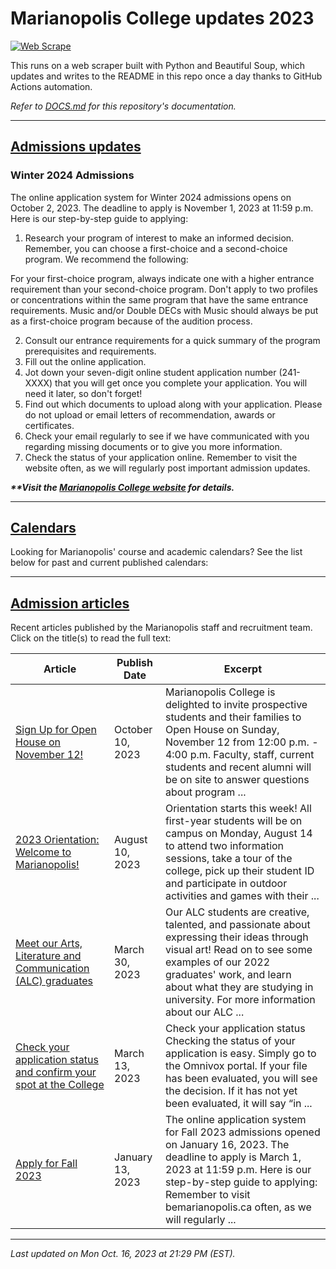 # Marianopolis College updates 2023

[![Web Scrape](https://github.com/cw118/mari-updates/actions/workflows/scrape.yml/badge.svg)](https://github.com/cw118/mari-updates/actions/workflows/scrape.yml)

This runs on a web scraper built with Python and Beautiful Soup, which updates and writes to the README in this repo once a day thanks to GitHub Actions automation.

*Refer to [DOCS.md](DOCS.md) for this repository's documentation.*

---

## [Admissions updates](https://www.bemarianopolis.ca/admissions/updates/)




### Winter 2024 Admissions
The online application system for Winter 2024 admissions opens on October 2, 2023. The deadline to apply is November 1, 2023 at 11:59 p.m. 
Here is our step-by-step guide to applying:
1. Research your program of interest to make an informed decision. Remember, you can choose a first-choice and a second-choice program. We recommend the following: 

For your first-choice program, always indicate one with a higher entrance requirement than your second-choice program. 
Don't apply to two profiles or concentrations within the same program that have the same entrance requirements. 
Music and/or Double DECs with Music should always be put as a first-choice program because of the audition process. 

2. Consult our entrance requirements for a quick summary of the program prerequisites and requirements.
3. Fill out the online application. 
4. Jot down your seven-digit online student application number (241-XXXX) that you will get once you complete your application. You will need it later, so don't forget!
5. Find out which documents to upload along with your application. Please do not upload or email letters of recommendation, awards or certificates. 
6. Check your email regularly to see if we have communicated with you regarding missing documents or to give you more information.
7. Check the status of your application online. 
Remember to visit the website often, as we will regularly post important admission updates.

***\*\*Visit the [Marianopolis College website](https://www.bemarianopolis.ca/admissions/updates/) for details.***

---

## [Calendars](https://www.marianopolis.edu/campus-life/calendar/)

Looking for Marianopolis' course and academic calendars? See the list below for past and current published calendars:


---

## [Admission articles](https://www.bemarianopolis.ca/category/admissions/)

Recent articles published by the Marianopolis staff and recruitment team. Click on the title(s) to read the full text:

| Article | Publish Date | Excerpt |
| ------- | ------------ | ------- |
| [Sign Up for Open House on November 12!](https://www.bemarianopolis.ca/sign-up-for-open-house-on-november-12/) | October 10, 2023 | Marianopolis College is delighted to invite prospective students and their families to Open House on Sunday, November 12 from 12:00 p.m. - 4:00 p.m. Faculty, staff, current students and recent alumni will be on site to answer questions about program ... |
| [2023 Orientation: Welcome to Marianopolis!](https://www.bemarianopolis.ca/2023-orientation-welcome-to-marianopolis/) | August 10, 2023 | Orientation starts this week! All first-year students will be on campus on Monday, August 14 to attend two information sessions, take a tour of the college, pick up their student ID and participate in outdoor activities and games with their ... |
| [Meet our Arts, Literature and Communication (ALC) graduates](https://www.bemarianopolis.ca/meet-our-arts-literature-and-communication-alc-students/) | March 30, 2023 | Our ALC students are creative, talented, and passionate about expressing their ideas through visual art! Read on to see some examples of our 2022 graduates' work, and learn about what they are studying in university. For more information about our ALC ... |
| [Check your application status and confirm your spot at the College](https://www.bemarianopolis.ca/check-status-confirm/) | March 13, 2023 | Check your application status Checking the status of your application is easy. Simply go to the Omnivox portal. If your file has been evaluated, you will see the decision. If it has not yet been evaluated, it will say “in ... |
| [Apply for Fall 2023](https://www.bemarianopolis.ca/apply/) | January 13, 2023 | The online application system for Fall 2023 admissions opened on January 16, 2023. The deadline to apply is March 1, 2023 at 11:59 p.m. Here is our step-by-step guide to applying: Remember to visit bemarianopolis.ca often, as we will regularly ... |

---

*Last updated on Mon Oct. 16, 2023 at 21:29 PM (EST).*
